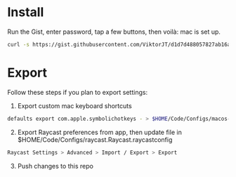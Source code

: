 # Install

Run the Gist, enter password, tap a few buttons, then voilà: mac is set up.
```bash
curl -s https://gist.githubusercontent.com/ViktorJT/d1d7d488057827ab16af656ce828b166/raw/install.sh | bash
```


# Export

Follow these steps if you plan to export settings:

1. Export custom mac keyboard shortcuts
```bash
defaults export com.apple.symbolichotkeys - > $HOME/Code/Configs/macos-keyboard-shortcuts.xml
```

2. Export Raycast preferences from app, then update file in $HOME/Code/Configs/raycast.Raycast.raycastconfig
```bash
Raycast Settings > Advanced > Import / Export > Export
```

3. Push changes to this repo
